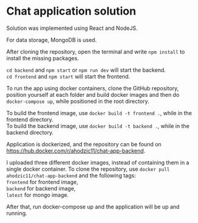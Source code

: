 # Chat application solution

Solution was implemented using React and NodeJS. 

For data storage, MongoDB is used. 


After cloning the repository, open the terminal and write `npm install` to install the missing packages.

`cd backend` and `npm start` or `npm run dev` will start the backend. \
`cd frontend` and `npm start` will start the frontend.

To run the app using docker containers, clone the GitHub repository, position yourself at each folder and build docker images and then do `docker-compose up`, while positioned in the root directory.

To build the frontend image, use `docker build -t frontend .`, while in the frontend directory.\
To build the backend image, use `docker build -t backend .`, while in the backend directory.

Application is dockerized, and the repository can be found on https://hub.docker.com/r/ahodzic11/chat-app-backend.

I uploaded three different docker images, instead of containing them in a single docker container.
To clone the repository, use `docker pull ahodzic11/chat-app-backend` and the following tags:\
`frontend` for frontend image, \
`backend` for backend image, \
`latest` for mongo image. 

After that, run docker-compose up and the application will be up and running.
